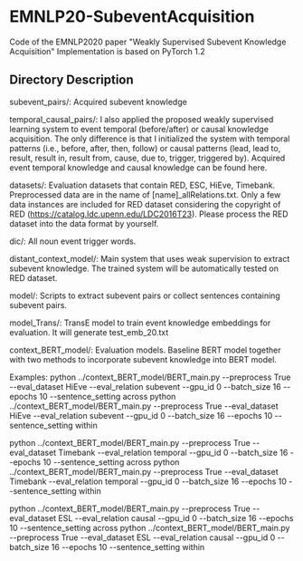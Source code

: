 # EMNLP20-SubeventAcquisition
Code of the EMNLP2020 paper "Weakly Supervised Subevent Knowledge Acquisition"
Implementation is based on PyTorch 1.2

## Directory Description

subevent_pairs/: Acquired subevent knowledge

temporal_causal_pairs/: I also applied the proposed weakly supervised learning system to event temporal (before/after) or causal knowledge acquisition. The only difference is that I initialized the system with temporal patterns (i.e., before, after, then, follow) or causal patterns (lead, lead to, result, result in, result from, cause, due to, trigger, triggered by). Acquired event temporal knowledge and causal knowledge can be found here.

datasets/: Evaluation datasets that contain RED, ESC, HiEve, Timebank. Preprocessed data are in the name of [name]\_allRelations.txt. Only a few data instances are included for RED dataset considering the copyright of RED (https://catalog.ldc.upenn.edu/LDC2016T23). Please process the RED dataset into the data format by yourself.

dic/: All noun event trigger words.

distant_context_model/: Main system that uses weak supervision to extract subevent knowledge. The trained system will be automatically tested on RED dataset.

model/: Scripts to extract subevent pairs or collect sentences containing subevent pairs.

model_Trans/: TransE model to train event knowledge embeddings for evaluation. It will generate test_emb_20.txt

context_BERT_model/: Evaluation models. Baseline BERT model together with two methods to incorporate subevent knowledge into BERT model.

Examples:
python ../context_BERT_model/BERT_main.py --preprocess True --eval_dataset HiEve --eval_relation subevent --gpu_id 0 --batch_size 16 --epochs 10 --sentence_setting across
python ../context_BERT_model/BERT_main.py --preprocess True --eval_dataset HiEve --eval_relation subevent --gpu_id 0 --batch_size 16 --epochs 10 --sentence_setting within

python ../context_BERT_model/BERT_main.py --preprocess True --eval_dataset Timebank --eval_relation temporal --gpu_id 0 --batch_size 16 --epochs 10 --sentence_setting across
python ../context_BERT_model/BERT_main.py --preprocess True --eval_dataset Timebank --eval_relation temporal --gpu_id 0 --batch_size 16 --epochs 10 --sentence_setting within

python ../context_BERT_model/BERT_main.py --preprocess True --eval_dataset ESL --eval_relation causal --gpu_id 0 --batch_size 16 --epochs 10 --sentence_setting across
python ../context_BERT_model/BERT_main.py --preprocess True --eval_dataset ESL --eval_relation causal --gpu_id 0 --batch_size 16 --epochs 10 --sentence_setting within

